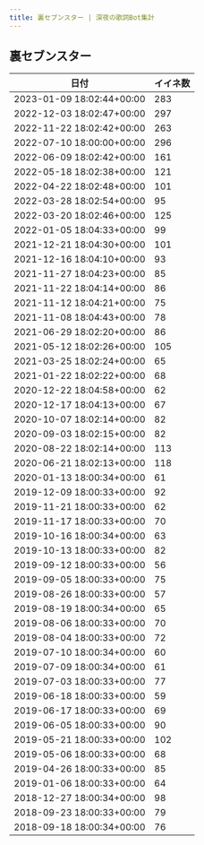 ```yaml
---
title: 裏セブンスター | 深夜の歌詞Bot集計
---
```

## 裏セブンスター

|日付|イイネ数|
|-|-|
|2023-01-09 18:02:44+00:00|283|
|2022-12-03 18:02:47+00:00|297|
|2022-11-22 18:02:42+00:00|263|
|2022-07-10 18:00:00+00:00|296|
|2022-06-09 18:02:42+00:00|161|
|2022-05-18 18:02:38+00:00|121|
|2022-04-22 18:02:48+00:00|101|
|2022-03-28 18:02:54+00:00|95|
|2022-03-20 18:02:46+00:00|125|
|2022-01-05 18:04:33+00:00|99|
|2021-12-21 18:04:30+00:00|101|
|2021-12-16 18:04:10+00:00|93|
|2021-11-27 18:04:23+00:00|85|
|2021-11-22 18:04:14+00:00|86|
|2021-11-12 18:04:21+00:00|75|
|2021-11-08 18:04:43+00:00|78|
|2021-06-29 18:02:20+00:00|86|
|2021-05-12 18:02:26+00:00|105|
|2021-03-25 18:02:24+00:00|65|
|2021-01-22 18:02:22+00:00|68|
|2020-12-22 18:04:58+00:00|62|
|2020-12-17 18:04:13+00:00|67|
|2020-10-07 18:02:14+00:00|82|
|2020-09-03 18:02:15+00:00|82|
|2020-08-22 18:02:14+00:00|113|
|2020-06-21 18:02:13+00:00|118|
|2020-01-13 18:00:34+00:00|61|
|2019-12-09 18:00:33+00:00|92|
|2019-11-21 18:00:33+00:00|62|
|2019-11-17 18:00:33+00:00|70|
|2019-10-16 18:00:34+00:00|63|
|2019-10-13 18:00:33+00:00|82|
|2019-09-12 18:00:33+00:00|56|
|2019-09-05 18:00:33+00:00|75|
|2019-08-26 18:00:33+00:00|57|
|2019-08-19 18:00:34+00:00|65|
|2019-08-06 18:00:33+00:00|70|
|2019-08-04 18:00:33+00:00|72|
|2019-07-10 18:00:34+00:00|60|
|2019-07-09 18:00:34+00:00|61|
|2019-07-03 18:00:33+00:00|77|
|2019-06-18 18:00:33+00:00|59|
|2019-06-17 18:00:33+00:00|69|
|2019-06-05 18:00:33+00:00|90|
|2019-05-21 18:00:33+00:00|102|
|2019-05-06 18:00:33+00:00|68|
|2019-04-26 18:00:33+00:00|85|
|2019-01-06 18:00:33+00:00|64|
|2018-12-27 18:00:34+00:00|98|
|2018-09-23 18:00:33+00:00|79|
|2018-09-18 18:00:34+00:00|76|
